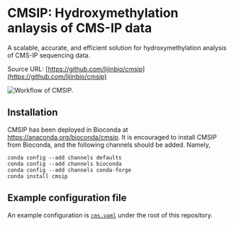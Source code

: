 # CMSIP: Hydroxymethylation anlaysis of CMS-IP data

A scalable, accurate, and efficient solution for hydroxymethylation analysis of CMS-IP sequencing data.

Source URL: [https://github.com/lijinbio/cmsip](https://github.com/lijinbio/cmsip)

![Workflow of CMSIP.](cmsip_flowchart.png)

## Installation

CMSIP has been deployed in Bioconda at https://anaconda.org/bioconda/cmsip. It is encouraged to install CMSIP from Bioconda, and the following channels should be added. Namely,

```
conda config --add channels defaults
conda config --add channels bioconda
conda config --add channels conda-forge
conda install cmsip
```

## Example configuration file

An example configuration is [`cms.yaml`](https://github.com/lijinbio/cmsip/blob/master/cms.yaml) under the root of this repository.


